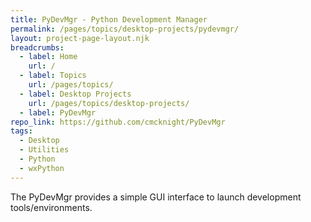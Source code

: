 ```yaml
---
title: PyDevMgr - Python Development Manager
permalink: /pages/topics/desktop-projects/pydevmgr/
layout: project-page-layout.njk
breadcrumbs:
  - label: Home
    url: /
  - label: Topics
    url: /pages/topics/
  - label: Desktop Projects
    url: /pages/topics/desktop-projects/
  - label: PyDevMgr
repo_link: https://github.com/cmcknight/PyDevMgr
tags:
  - Desktop
  - Utilities
  - Python
  - wxPython
---
```


<!-- Excerpt Start-->
The PyDevMgr provides a simple GUI interface to launch development tools/environments.<!-- Excerpt End -->